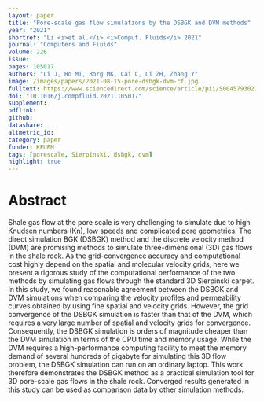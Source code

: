 ```yaml
---
layout: paper
title: "Pore-scale gas flow simulations by the DSBGK and DVM methods"
year: "2021"
shortref: "Li <i>et al.</i> <i>Comput. Fluids</i> 2021"
journal: "Computers and Fluids"
volume: 226
issue:
pages: 105017
authors: "Li J, Ho MT, Borg MK, Cai C, Li ZH, Zhang Y"
image: /images/papers/2021-08-15-pore-dsbgk-dvm-cf.jpg
fulltext: https://www.sciencedirect.com/science/article/pii/S0045793021001833
doi: "10.1016/j.compfluid.2021.105017" 
supplement: 
pdflink: 
github:
datashare: 
altmetric_id: 
category: paper
funder: KFUPM
tags: [porescale, Sierpinski, dsbgk, dvm]
highlight: true
---
```


# Abstract 

Shale gas flow at the pore scale is very challenging to simulate due to high Knudsen numbers (Kn), low speeds and complicated pore geometries. The direct simulation BGK (DSBGK) method and the discrete velocity method (DVM) are promising methods to simulate three-dimensional (3D) gas flows in the shale rock. As the grid-convergence accuracy and computational cost highly depend on the spatial and molecular velocity grids, here we present a rigorous study of the computational performance of the two methods by simulating gas flows through the standard 3D Sierpinski carpet. In this study, we found reasonable agreement between the DSBGK and DVM simulations when comparing the velocity profiles and permeability curves obtained by using fine spatial and velocity grids. However, the grid convergence of the DSBGK simulation is faster than that of the DVM, which requires a very large number of spatial and velocity grids for convergence. Consequently, the DSBGK simulation is orders of magnitude cheaper than the DVM simulation in terms of the CPU time and memory usage. While the DVM requires a high-performance computing facility to meet the memory demand of several hundreds of gigabyte for simulating this 3D flow problem, the DSBGK simulation can run on an ordinary laptop. This work therefore demonstrates the DSBGK method as a practical simulation tool for 3D pore-scale gas flows in the shale rock. Converged results generated in this study can be used as comparison data by other simulation methods.